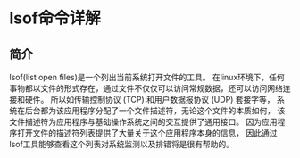 # lsof命令详解

## 简介

lsof(list open files)是一个列出当前系统打开文件的工具。
在linux环境下，任何事物都以文件的形式存在，通过文件不仅仅可以访问常规数据，还可以访问网络连接和硬件。
所以如传输控制协议 (TCP) 和用户数据报协议 (UDP) 套接字等，
系统在后台都为该应用程序分配了一个文件描述符，无论这个文件的本质如何，
该文件描述符为应用程序与基础操作系统之间的交互提供了通用接口。
因为应用程序打开文件的描述符列表提供了大量关于这个应用程序本身的信息，
因此通过lsof工具能够查看这个列表对系统监测以及排错将是很有帮助的。
